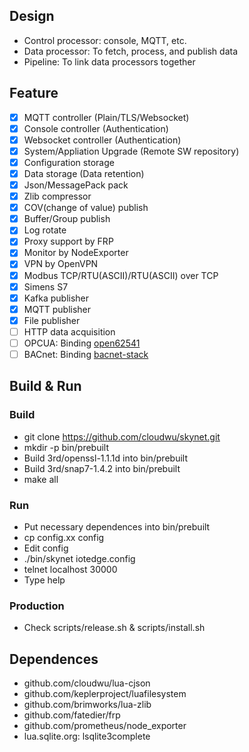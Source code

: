 ## Design
* Control processor: console, MQTT, etc.
* Data processor: To fetch, process, and publish data
* Pipeline: To link data processors together
## Feature
- [x] MQTT controller (Plain/TLS/Websocket)
- [x] Console controller (Authentication)
- [x] Websocket controller (Authentication)
- [x] System/Appliation Upgrade (Remote SW repository)
- [x] Configuration storage
- [x] Data storage (Data retention)
- [x] Json/MessagePack pack 
- [x] Zlib compressor
- [x] COV(change of value) publish
- [x] Buffer/Group publish 
- [x] Log rotate
- [x] Proxy support by FRP
- [x] Monitor by NodeExporter
- [x] VPN by OpenVPN
- [x] Modbus TCP/RTU(ASCII)/RTU(ASCII) over TCP
- [x] Simens S7
- [x] Kafka publisher
- [x] MQTT publisher
- [x] File publisher
- [ ] HTTP data acquisition
- [ ] OPCUA: Binding [open62541](https://open62541.org/)
- [ ] BACnet: Binding [bacnet-stack](http://bacnet.sourceforge.net/)
## Build & Run
### Build
* git clone https://github.com/cloudwu/skynet.git
* mkdir -p bin/prebuilt
* Build 3rd/openssl-1.1.1d into bin/prebuilt
* Build 3rd/snap7-1.4.2 into bin/prebuilt
* make all
### Run
* Put necessary dependences into bin/prebuilt
* cp config.xx config
* Edit config
* ./bin/skynet iotedge.config
* telnet localhost 30000
* Type help
### Production
* Check scripts/release.sh & scripts/install.sh
## Dependences
* github.com/cloudwu/lua-cjson
* github.com/keplerproject/luafilesystem
* github.com/brimworks/lua-zlib
* github.com/fatedier/frp
* github.com/prometheus/node_exporter
* lua.sqlite.org: lsqlite3complete
